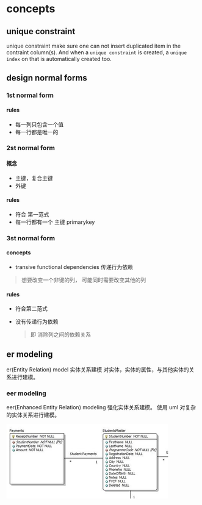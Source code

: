 # concepts

## unique constraint

unique constraint make sure one can not insert duplicated item in the contraint column(s).
And when a `unique constraint` is created, a `unique index` on that is automatically created too.

## design normal forms

### 1st normal form

#### rules

- 每一列只包含一个值
- 每一行都是唯一的

### 2st normal form

#### 概念

- 主键，复合主键
- 外键

#### rules

- 符合 第一范式
- 每一行都有一个 主键 primarykey

### 3st normal form

#### concepts

- transive functional dependencies 传递行为依赖

> 想要改变一个非键的列， 可能同时需要改变其他的列

#### rules

- 符合第二范式
- 没有传递行为依赖

  > 即 消除列之间的依赖关系

## er modeling

er(Entity Relation) model 实体关系建模
对实体，实体的属性，与其他实体的关系进行建模。

### eer modeling

eer(Enhanced Entity Relation) modeling 强化实体关系建模。
使用 uml 对复杂的实体关系进行建模。

![eer modeling](assets/ERModelling.jpg)
